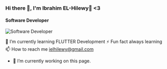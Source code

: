 ### Hi there 👋, I'm Ibrahim EL-Hilewy👋 <3
####  Software Developer
![ Software Developer](https://scontent-hbe1-1.xx.fbcdn.net/v/t39.30808-6/276060351_1311407126047438_3433485016378544759_n.jpg?_nc_cat=106&ccb=1-7&_nc_sid=52f669&_nc_eui2=AeHSi3GioE-BtogjECj4AwxGK-CQRPwNWKUr4JBE_A1YpcfW02d4m4kC62nbQ5_VeiPwyvHPXtFTw98_t6vSq0QE&_nc_ohc=wAhllbJG1fsAX9eF0GL&_nc_oc=AQnmZhPHmz_7TYkYMPe7tEDgu8FXTtcBldP3eLGRgH848QxBWDfYg1EJRdFlUjIjJn4&_nc_ht=scontent-hbe1-1.xx&oh=00_AfDmLP4JvI1XRW-Bv-bq3np2C7_OBAhWzi4hjLia09Ydzw&oe=65133DF0)

🌱 I’m currently learning FLUTTER Development
⚡ Fun fact always learning
📫 How to reach me ielhilewy@gmail.com

- 🔭 I’m currently working on this page. 




